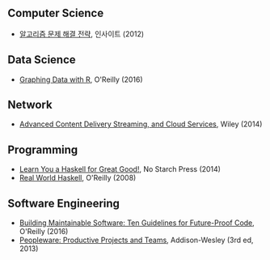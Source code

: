 ## Computer Science

* [알고리즘 문제 해결 전략](https://github.com/deliberate-practice/algo), 인사이트 (2012)

## Data Science

* [Graphing Data with R](graphing_data_with_r.md), O'Reilly (2016)

## Network

* [Advanced Content Delivery Streaming, and Cloud Services](advanced_content_delivery_streaming.md), Wiley (2014)

## Programming

* [Learn You a Haskell for Great Good!](learn_you_a_haskell_for_great_good.md), No Starch Press (2014)
* [Real World Haskell](real_world_haskell.md), O'Reilly (2008)

## Software Engineering

* [Building Maintainable Software: Ten Guidelines for Future-Proof Code](https://github.com/deliberate-practice/agile), O'Reilly (2016)
* [Peopleware: Productive Projects and Teams](https://github.com/deliberate-practice/agile), Addison-Wesley (3rd ed, 2013)

